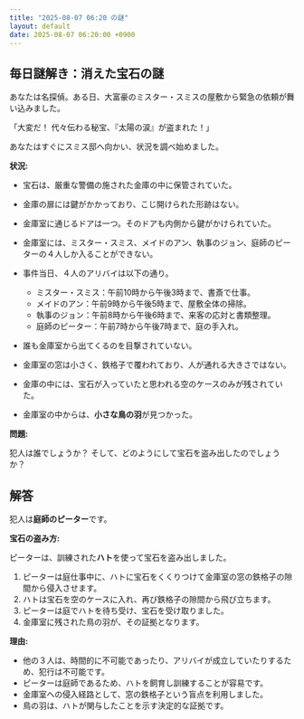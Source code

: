 ```yaml
---
title: "2025-08-07 06:20 の謎"
layout: default
date: 2025-08-07 06:20:00 +0900
---
```

## 毎日謎解き：消えた宝石の謎

あなたは名探偵。ある日、大富豪のミスター・スミスの屋敷から緊急の依頼が舞い込みました。

「大変だ！ 代々伝わる秘宝、『太陽の涙』が盗まれた！」

あなたはすぐにスミス邸へ向かい、状況を調べ始めました。

**状況:**

*   宝石は、厳重な警備の施された金庫の中に保管されていた。
*   金庫の扉には鍵がかかっており、こじ開けられた形跡はない。
*   金庫室に通じるドアは一つ。そのドアも内側から鍵がかけられていた。
*   金庫室には、ミスター・スミス、メイドのアン、執事のジョン、庭師のピーターの４人しか入ることができない。
*   事件当日、４人のアリバイは以下の通り。

    *   ミスター・スミス：午前10時から午後3時まで、書斎で仕事。
    *   メイドのアン：午前9時から午後5時まで、屋敷全体の掃除。
    *   執事のジョン：午前8時から午後6時まで、来客の応対と書類整理。
    *   庭師のピーター：午前7時から午後7時まで、庭の手入れ。
*   誰も金庫室から出てくるのを目撃されていない。
*   金庫室の窓は小さく、鉄格子で覆われており、人が通れる大きさではない。
*   金庫の中には、宝石が入っていたと思われる空のケースのみが残されていた。
*   金庫室の中からは、**小さな鳥の羽**が見つかった。

**問題:**

犯人は誰でしょうか？ そして、どのようにして宝石を盗み出したのでしょうか？

## 解答

犯人は**庭師のピーター**です。

**宝石の盗み方:**

ピーターは、訓練された**ハト**を使って宝石を盗み出しました。

1.  ピーターは庭仕事中に、ハトに宝石をくくりつけて金庫室の窓の鉄格子の隙間から侵入させます。
2.  ハトは宝石を空のケースに入れ、再び鉄格子の隙間から飛び立ちます。
3.  ピーターは庭でハトを待ち受け、宝石を受け取りました。
4.  金庫室に残された鳥の羽が、その証拠となります。

**理由:**

*   他の３人は、時間的に不可能であったり、アリバイが成立していたりするため、犯行は不可能です。
*   ピーターは庭師であるため、ハトを飼育し訓練することが容易です。
*   金庫室への侵入経路として、窓の鉄格子という盲点を利用しました。
*   鳥の羽は、ハトが関与したことを示す決定的な証拠です。

